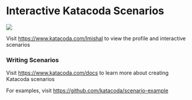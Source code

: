 # Interactive Katacoda Scenarios

[![](http://shields.katacoda.com/katacoda/lmishal/count.svg)](https://www.katacoda.com/lmishal "Get your profile on Katacoda.com")

Visit https://www.katacoda.com/lmishal to view the profile and interactive scenarios

### Writing Scenarios
Visit https://www.katacoda.com/docs to learn more about creating Katacoda scenarios

For examples, visit https://github.com/katacoda/scenario-example
